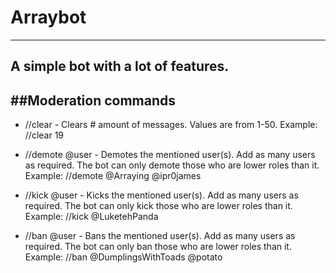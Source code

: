 # Arraybot
---
A simple bot with a lot of features.
---
##Moderation commands
---
* //clear - Clears # amount of messages. Values are from 1-50.
Example: //clear 19

* //demote @user - Demotes the mentioned user(s).
Add as many users as required.
The bot can only demote those who are lower roles than it.
Example: //demote @Arraying @ipr0james

* //kick @user - Kicks the mentioned user(s).
Add as many users as required.
The bot can only kick those who are lower roles than it.
Example: //kick @LuketehPanda

* //ban @user - Bans the mentioned user(s).
Add as many users as required.
The bot can only ban those who are lower roles than it.
Example: //ban @DumplingsWithToads @potato
